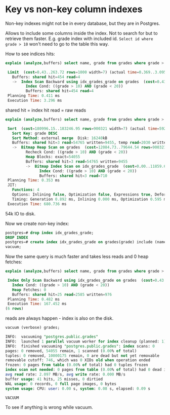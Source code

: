 # Key vs non-key column indexes

Non-key indexes might not be in every database, but they are in Postgres.

Allows to include some columns inside the index. Not to search for but to retrieve them faster. E.g. grade index with included id. `Select id where grade > 10` won't need to go to the table this way.

How to see indices hits:

```sql
explain (analyze,buffers) select name, grade from grades where grade > 10 and grade < 20 order by grade desc limit 1000;

 Limit  (cost=0.43..263.72 rows=1000 width=7) (actual time=0.369..3.095 rows=1000 loops=1)
   Buffers: shared hit=454 read=4
   ->  Index Scan Backward using idx_grades_grade on grades  (cost=0.43..237040.91 rows=900321 width=7) (actual time=0.365..2.991 rows=1000 loops=1)
         Index Cond: ((grade > 10) AND (grade < 20))
         Buffers: shared hit=454 read=4
 Planning Time: 0.411 ms
 Execution Time: 3.296 ms

```

shared hit = index hit
read = raw reads


```sql
explain (analyze,buffers) select name, grade from grades where grade > 10 and grade < 20 order by grade desc;

 Sort  (cost=180996.15..183246.95 rows=900321 width=7) (actual time=592.735..649.861 rows=899953 loops=1)
   Sort Key: grade DESC
   Sort Method: external merge  Disk: 16240kB
   Buffers: shared hit=3 read=54765 written=9455, temp read=2030 written=2043
   ->  Bitmap Heap Scan on grades  (cost=12084.73..79644.54 rows=900321 width=7) (actual time=94.825..460.044 rows=899953 loops=1)
         Recheck Cond: ((grade > 10) AND (grade < 20))
         Heap Blocks: exact=54055
         Buffers: shared hit=3 read=54765 written=9455
         ->  Bitmap Index Scan on idx_grades_grade  (cost=0.00..11859.65 rows=900321 width=0) (actual time=79.348..79.348 rows=899953 loops=1)
               Index Cond: ((grade > 10) AND (grade < 20))
               Buffers: shared hit=3 read=710
 Planning Time: 0.353 ms
 JIT:
   Functions: 4
   Options: Inlining false, Optimization false, Expressions true, Deforming true
   Timing: Generation 0.892 ms, Inlining 0.000 ms, Optimization 0.595 ms, Emission 7.514 ms, Total 9.002 ms
 Execution Time: 680.736 ms
```

54k IO to disk.

Now we create non-key index:

```sql
postgres=# drop index idx_grades_grade;
DROP INDEX
postgres=# create index idx_grades_grade on grades(grade) include (name);
vacuum;
```


Now the same query is much faster and takes less reads and 0 heap fetches:

```sql
explain (analyze,buffers) select name, grade from grades where grade > 10 and grade < 20 order by grade desc;

 Index Only Scan Backward using idx_grades_grade on grades  (cost=0.43..27123.40 rows=859348 width=7) (actual time=0.787..135.554 rows=899451 loops=1)
   Index Cond: ((grade > 10) AND (grade < 20))
   Heap Fetches: 0
   Buffers: shared hit=25 read=2585 written=976
 Planning Time: 0.482 ms
 Execution Time: 167.452 ms
(6 rows)
```

reads are always happen - index is also on the disk.

```sql
vacuum (verbose) grades;

INFO:  vacuuming "postgres.public.grades"
INFO:  launched 1 parallel vacuum worker for index cleanup (planned: 1)
INFO:  finished vacuuming "postgres.public.grades": index scans: 0
pages: 0 removed, 54055 remain, 1 scanned (0.00% of total)
tuples: 0 removed, 10000175 remain, 0 are dead but not yet removable
removable cutoff: 746, which was 0 XIDs old when operation ended
frozen: 0 pages from table (0.00% of total) had 0 tuples frozen
index scan not needed: 0 pages from table (0.00% of total) had 0 dead item identifiers removed
avg read rate: 2.097 MB/s, avg write rate: 0.000 MB/s
buffer usage: 41 hits, 25 misses, 0 dirtied
WAL usage: 0 records, 0 full page images, 0 bytes
system usage: CPU: user: 0.00 s, system: 0.08 s, elapsed: 0.09 s

VACUUM
```
To see if anything is wrong while vacuum.



